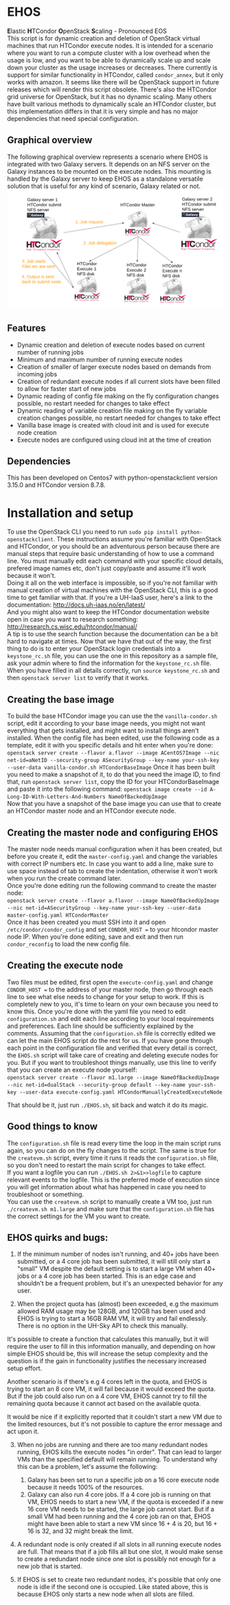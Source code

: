 # EHOS
**E**lastic **H**TCondor **O**penStack **S**caling - Pronounced EOS  
This script is for dynamic creation and deletion of OpenStack virtual machines that run HTCondor execute nodes. It is intended for a scenario where you want to run a compute cluster with a low overhead when the usage is low, and you want to be able to dynamically scale up and scale down your cluster as the usage increases or decreases. There currently is support for similar functionality in HTCondor, called `condor_annex`, but it only works with amazon. It seems like there will be OpenStack support in future releases which will render this script obsolete. There's also the HTCondor grid universe for OpenStack, but it has no dynamic scaling. Many others have built various methods to dynamically scale an HTCondor cluster, but this implementation differs in that it is very simple and has no major dependencies that need special configuration.

## Graphical overview
The following graphical overview represents a scenario where EHOS is integrated with two Galaxy servers. It depends on an NFS server on the Galaxy instances to be mounted on the execute nodes. This mounting is handled by the Galaxy server to keep EHOS as a standalone versatile solution that is useful for any kind of scenario, Galaxy related or not.
![EHOS-overview](https://raw.githubusercontent.com/elixir-no-nels/EHOS/master/.ehos.png)

## Features
* Dynamic creation and deletion of execute nodes based on current number of running jobs
* Minimum and maximum number of running execute nodes
* Creation of smaller of larger execute nodes based on demands from incoming jobs
* Creation of redundant execute nodes if all current slots have been filled to allow for faster start of new jobs
* Dynamic reading of config file making on the fly configuration changes possible, no restart needed for changes to take effect
* Dynamic reading of variable creation file making on the fly variable creation changes possible, no restart needed for changes to take effect
* Vanilla base image is created with cloud init and is used for execute node creation
* Execute nodes are configured using cloud init at the time of creation

## Dependencies
This has been developed on Centos7 with python-openstackclient version 3.15.0 and HTCondor version 8.7.8.

# Installation and setup
To use the OpenStack CLI you need to run `sudo pip install python-openstackclient`.
These instructions assume you're familiar with OpenStack and HTCondor, or you should be an adventurous person because there are manual steps that require basic understanding of how to use a command line. You must manually edit each command with your specific cloud details, prefered image names etc, don't just copy/paste and assume it'll work because it won't.  
Doing it all on the web interface is impossible, so if you're not familiar with manual creation of virtual machines with the OpenStack CLI, this is a good time to get familiar with that. If you're a UH-IaaS user, here's a link to the documentation: http://docs.uh-iaas.no/en/latest/  
And you might also want to keep the HTCondor documentation website open in case you want to research something: http://research.cs.wisc.edu/htcondor/manual/  
A tip is to use the search function because the documentation can be a bit hard to navigate at times.
Now that we have that out of the way, the first thing to do is to enter your OpenStack login credentials into a `keystone_rc.sh` file, you can use the one in this repository as a sample file, ask your admin where to find the information for the `keystone_rc.sh` file. When you have filled in all details correctly, run `source keystone_rc.sh` and then `openstack server list` to verify that it works.  

## Creating the base image
To build the base HTCondor image you can use the the `vanilla-condor.sh` script, edit it according to your base image needs, you might not want everything that gets installed, and might want to install things aren't installed. When the config file has been edited, use the following code as a template, edit it with you specific details and hit enter when you're done:  
`openstack server create --flavor a.flavor --image ACentOS7Image --nic net-id=aNetID --security-group ASecurityGroup --key-name your-ssh-key --user-data vanilla-condor.sh HTCondorBaseImage`
Once it has been built you need to make a snapshot of it, to do that you need the image ID, to find that, run `openstack server list`, copy the ID for your HTCondorBaseImage and paste it into the following command: `openstack image create --id A-Long-ID-With-Letters-And-Numbers NameOfBackedUpImage`  
Now that you have a snapshot of the base image you can use that to create an HTCondor master node and an HTCondor execute node.  

## Creating the master node and configuring EHOS
The master node needs manual configuration when it has been created, but before you create it, edit the `master-config.yaml` and change the variables with correct IP numbers etc. In case you want to add a line, make sure to use space instead of tab to create the indentation, otherwise it won't work when you run the create command later.  
Once you're done editing run the following command to create the master node:  
`openstack server create --flavor a.flavor --image NameOfBackedUpImage --nic net-id=ASecurityGroup --key-name your-ssh-key --user-data master-config.yaml HTCondorMaster`  
Once it has been created you must SSH into it and open `/etc/condor/condor_config` and set `CONDOR_HOST =` to your htcondor master node IP.
When you're done editing, save and exit and then run `condor_reconfig` to load the new config file.  

## Creating the execute node
Two files must be edited, first open the `execute-config.yaml` and change `CONDOR_HOST =` to the address of your master node, then go through each line to see what else needs to change for your setup to work. If this is completely new to you, it's time to learn on your own because you need to know this. Once you're done with the yaml file you need to edit `configuration.sh` and edit each line according to your local requirements and preferences. Each line should be sufficiently explained by the comments. Assuming that the `configuration.sh` file is correctly edited we can let the main EHOS script do the rest for us. If you have gone through each point in the configuration file and verified that every detail is correct, the `EHOS.sh` script will take care of creating and deleting execute nodes for you. But if you want to troubleshoot things manually, use this line to verify that you can create an execute node yourself:  
`openstack server create --flavor m1.large --image NameOfBackedUpImage --nic net-id=dualStack --security-group default --key-name your-ssh-key --user-data execute-config.yaml HTCondorManuallyCreatedExecuteNode`

That should be it, just run `./EHOS.sh`, sit back and watch it do its magic.

## Good things to know
The `configuration.sh` file is read every time the loop in the main script runs again, so you can do on the fly changes to the script. The same is true for the `createvm.sh` script, every time it runs it reads the `configuration.sh` file, so you don't need to restart the main script for changes to take effect.  
If you want a logfile you can run `./EHOS.sh 2>&1>>logfile` to capture relevant events to the logfile. This is the preferred mode of execution since you will get information about what has happened in case you need to troubleshoot or something.  
You can use the `createvm.sh` script to manually create a VM too, just run `./createvm.sh m1.large` and make sure that the `configuration.sh` file has the correct settings for the VM you want to create. 

## EHOS quirks and bugs:

1. If the minimum number of nodes isn't running, and 40+ jobs have been submitted, or a 4 core job has been submitted, it will still only start a "small" VM despite the default setting is to start a large VM when 40+ jobs or a 4 core job has been started.
This is an edge case and shouldn't be a frequent problem, but it's an unexpected behavior for any user.

2. When the project quota has (almost) been exceeded, e.g the maximum allowed RAM usage may be 128GB, and 120GB has been used and EHOS is trying to start a 16GB RAM VM, it will try and fail endlessly. There is no option in the UH-Sky API to check this manually. 

It's possible to create a function that calculates this manually, but it will require the user to fill in this information manually, and depending on how simple EHOS should be, this will increase the setup complexity and the question is if the gain in functionality justifies the necessary increased setup effort.

Another scenario is if there's e.g 4 cores left in the quota, and EHOS is trying to start an 8 core VM, it will fail because it would exceed the quota. But if the job could also run on a 4 core VM, EHOS cannot try to fill the remaining quota because it cannot act based on the available quota.

It would be nice if it explicitly reported that it couldn't start a new VM due to the limited resources, but it's not possible to capture the error message and act upon it. 

3. When no jobs are running and there are too many redundant nodes running, EHOS kills the execute nodes "in order". That can lead to larger VMs than the specified default will remain running. To understand why this can be a problem, let's assume the following:
	1. Galaxy has been set to run a specific job on a 16 core execute node because it needs 100% of the resources. 
	2. Galaxy can also run 4 core jobs.
		If a 4 core job is running on that VM, EHOS needs to start a new VM, if the quota is exceeded if a new 16 core
		VM needs to be started, the large job cannot start. But if a small VM had been running and the 4 core job ran
		on that, EHOS might have been able to start a new VM since 16 + 4 is 20, but 16 + 16 is 32, and 32 might break
		the limit.

4. A redundant node is only created if all slots in all running execute nodes are full. That means that if a job fills all but one slot, it would make sense to create a redundant node since one slot is possibly not enough for a new job that is started.

5. If EHOS is set to create two redundant nodes, it's possible that only one node is idle if the second one is occupied. Like stated above, this is because EHOS only starts a new node when all slots are filled.
